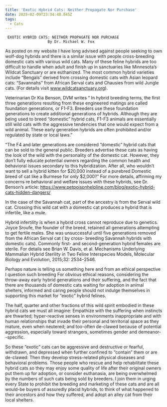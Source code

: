 ```yaml
---
title: 'Exotic Hybrid Cats: Neither Propagate Nor Purchase'
date: 2025-02-09T23:34:48.845Z
tags:
  - Cats
---
```

     EXOTIC HYBRID CATS: NEITHER PROPAGATE NOR PURCHASE
                       By Dr. Michael W. Fox 

As posted on my website I have long advised against people seeking to own wolf-dog hybrids and there is a similar issue with people cross-breeding domestic cats with various wild cats. Many of these feline hybrids are too difficult to handle when adult and finish up in sanctuaries like Minnesota’s Wildcat Sanctuary or are euthanized. The most common hybrid varieties include “Bengals” derived from crossing domestic cats with Asian leopard cats: “Savannahs” from African Serval cats and Chausies from wild Jungle cats.  (For details visit www.wildcatsanctuary.org).

Veterinarian Dr Kia Benson, DVM writes “ In hybrid breeding terms, the first three generations resulting from these engineered matings are called foundation generations, or F1-F3. Breeders use these foundation generations to create additional generations of hybrids. Although they are being used to breed “domestic” hybrid cats, F1-F3 animals are essentially still wild cats with the aggressive tendencies that one would expect from a wild animal. These early generation hybrids are often prohibited and/or regulated by state or local laws.”

“The F4 and later generations are considered “domestic” hybrid cats that can be sold to the general public. Breeders advertise these cats as having the look of the wild with the personality of the domestic cat. However, they don’t fully educate potential owners regarding the common health and behavioral issues secondary to this hybridization. After all, who wouldn’t want to sell a hybrid kitten for $20,000 instead of a purebred Domestic breed of cat like a Burmese for only $2,000?” For more details, affirming my concerns re behavioral and welfare issues with these hybrids, see Dr. Benson’s article:  https://www.petpoisonhelpline.com/blog/exotic-hybrid-cats-hidden-dangers/


In the case of the Savannah cat, part of the ancestry is from the Serval wild cat. Crossing this wild cat with a domestic cat produces a hybrid that is infertile, like a mule.

Hybrid infertility is when a hybrid cross cannot reproduce due to genetics. Joyce Sroufe, the founder of the breed, retained all generations attempting to get fertile males. She was unsuccessful until five generations removed from the African Serval cat ( by cross- breeding Savannah hybrids with domestic cats).  Commonly first- and second-generation hybrid females are sterile. For details see Brian W. Davis, et al. Mechanisms Underlying Mammalian Hybrid Sterility in Two Feline Interspecies Models, Molecular Biology and Evolution, 2015;32: 2534–2546.

Perhaps nature is telling us something here and from an ethical perspective I question such breeding
For obvious ethical reasons, considering the throw-away early hybrid generations and their suffering, and the fact that there are thousands of domestic cats waiting for adoption in animal shelters, informed and caring people should not indulge themselves in supporting this market for “exotic” hybrid felines. 


The half, quarter and other fractions of this wild spirit embodied in these hybrid cats we must all imagine: Empathize with the suffering when instincts are thwarted; hyper-reactive senses in environments inappropriate and with human relationships that invade their personal and territorial space as they mature, even when neutered; and too-often de-clawed because of potential aggression, especially toward strangers, sometimes gender and demeanor--specific.

So these “exotic” cats can be aggressive and destructive or fearful, withdrawn, and depressed when further confined to “contain” them or are de-clawed: Then they develop stress-related physical diseases and behavioral problems.
Those people who rescue and help rehabilitate these hybrid cats so they may enjoy some quality of life after their original owners put them up for adoption, or consider euthanasia, are being overwhelmed by the numbers of such cats being sold by breeders. I join them in urging every State to prohibit the breeding and marketing of these cats and are all would-be buyers of assuredly placid hybrids, to think of what happened to their ancestors and how they suffered, and adopt an alley cat from their local shelters.
